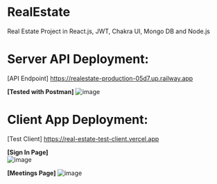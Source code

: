 # RealEstate
Real Estate Project in React.js, JWT, Chakra UI, Mongo DB and Node.js

# Server API Deployment:  
  [API Endpoint]
  https://realestate-production-05d7.up.railway.app

**[Tested with Postman]**
![image](https://github.com/user-attachments/assets/2ef412dc-9169-4d52-ad3b-1bc24d98f209)

# Client App Deployment:  
  [Test Client]
  https://real-estate-test-client.vercel.app

**[Sign In Page]** <br />
![image](https://github.com/user-attachments/assets/366cd51b-7eb1-4bb7-b3ed-c4adbcfac701)

**[Meetings Page]**
![image](https://github.com/user-attachments/assets/4aca4486-62fa-4b26-ae8e-9f61d7ab8a5d)

